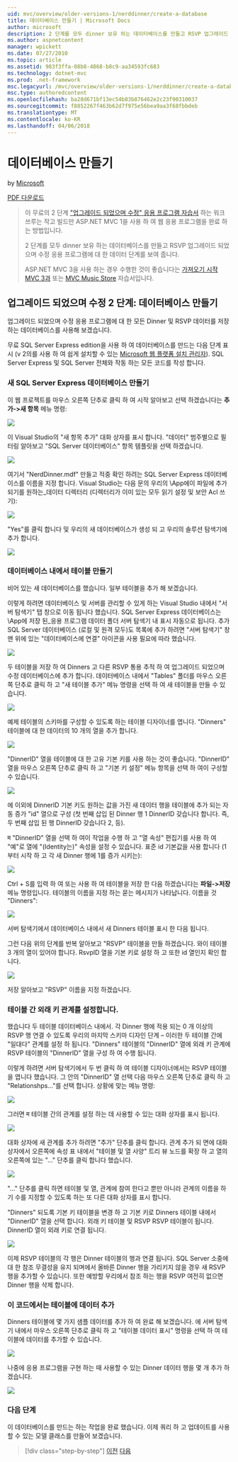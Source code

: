 ```yaml
---
uid: mvc/overview/older-versions-1/nerddinner/create-a-database
title: 데이터베이스 만들기 | Microsoft Docs
author: microsoft
description: 2 단계를 모두 dinner 보유 하는 데이터베이스를 만들고 RSVP 업그레이드 되었으며 수정 응용 프로그램에 대 한 데이터 단계를 보여 줍니다.
ms.author: aspnetcontent
manager: wpickett
ms.date: 07/27/2010
ms.topic: article
ms.assetid: 983f3ffa-08b8-4868-b8c9-aa34593fc683
ms.technology: dotnet-mvc
ms.prod: .net-framework
msc.legacyurl: /mvc/overview/older-versions-1/nerddinner/create-a-database
msc.type: authoredcontent
ms.openlocfilehash: ba28d671bf13ec54b83b876462e2c23f90310037
ms.sourcegitcommit: f8852267f463b62d7f975e56bea9aa3f68fbbdeb
ms.translationtype: MT
ms.contentlocale: ko-KR
ms.lasthandoff: 04/06/2018
---
```

<a name="create-a-database"></a>데이터베이스 만들기
====================
by [Microsoft](https://github.com/microsoft)

[PDF 다운로드](http://aspnetmvcbook.s3.amazonaws.com/aspnetmvc-nerdinner_v1.pdf)

> 이 무료의 2 단계 ["업그레이드 되었으며 수정" 응용 프로그램 자습서](introducing-the-nerddinner-tutorial.md) 하는 워크 쓰루는 작고 빌드만 ASP.NET MVC 1을 사용 하 여 웹 응용 프로그램을 완료 하는 방법입니다.
> 
> 2 단계를 모두 dinner 보유 하는 데이터베이스를 만들고 RSVP 업그레이드 되었으며 수정 응용 프로그램에 대 한 데이터 단계를 보여 줍니다.
> 
> ASP.NET MVC 3을 사용 하는 경우 수행한 것이 좋습니다는 [가져오기 시작 MVC 3과](../../older-versions/getting-started-with-aspnet-mvc3/cs/intro-to-aspnet-mvc-3.md) 또는 [MVC Music Store](../../older-versions/mvc-music-store/mvc-music-store-part-1.md) 자습서입니다.


## <a name="nerddinner-step-2-creating-the-database"></a>업그레이드 되었으며 수정 2 단계: 데이터베이스 만들기

업그레이드 되었으며 수정 응용 프로그램에 대 한 모든 Dinner 및 RSVP 데이터를 저장 하는 데이터베이스를 사용해 보겠습니다.

무료 SQL Server Express edition을 사용 하 여 데이터베이스를 만드는 다음 단계 표시 (v 2의를 사용 하 여 쉽게 설치할 수 있는 [Microsoft 웹 플랫폼 설치 관리자](https://www.microsoft.com/web/downloads/platform.aspx)). SQL Server Express 및 SQL Server 전체와 작동 하는 모든 코드를 작성 합니다.

### <a name="creating-a-new-sql-server-express-database"></a>새 SQL Server Express 데이터베이스 만들기

이 웹 프로젝트를 마우스 오른쪽 단추로 클릭 하 여 시작 알아보고 선택 하겠습니다는 **추가-&gt;새 항목** 메뉴 명령:

![](create-a-database/_static/image1.png)

이 Visual Studio의 "새 항목 추가" 대화 상자를 표시 합니다. "데이터" 범주별으로 필터링 알아보고 "SQL Server 데이터베이스" 항목 템플릿을 선택 하겠습니다.

![](create-a-database/_static/image2.png)

여기서 "NerdDinner.mdf" 만들고 적중 확인 하려는 SQL Server Express 데이터베이스를 이름을 지정 합니다. Visual Studio는 다음 문의 우리의 \App에이 파일에 추가 되기를 원하는\_데이터 디렉터리 (디렉터리가 이미 있는 모두 읽기 설정 및 보안 Acl 쓰기):

![](create-a-database/_static/image3.png)

"Yes"를 클릭 합니다 및 우리의 새 데이터베이스가 생성 되 고 우리의 솔루션 탐색기에 추가 합니다.

![](create-a-database/_static/image4.png)

### <a name="creating-tables-within-our-database"></a>데이터베이스 내에서 테이블 만들기

비어 있는 새 데이터베이스를 했습니다. 일부 테이블을 추가 해 보겠습니다.

이렇게 하려면 데이터베이스 및 서버를 관리할 수 있게 하는 Visual Studio 내에서 "서버 탐색기" 탭 창으로 이동 됩니다 했습니다. SQL Server Express 데이터베이스는 \App에 저장 된\_응용 프로그램 데이터 폴더 서버 탐색기 내 표시 자동으로 됩니다. 추가 SQL Server 데이터베이스 (로컬 및 원격 모두)도 목록에 추가 하려면 "서버 탐색기" 창 맨 위에 있는 "데이터베이스에 연결" 아이콘을 사용 필요에 따라 했습니다.

![](create-a-database/_static/image5.png)

두 테이블을 저장 하 여 Dinners 고 다른 RSVP 통용 추적 하 여 업그레이드 되었으며 수정 데이터베이스에 추가 합니다. 데이터베이스 내에서 "Tables" 폴더를 마우스 오른쪽 단추로 클릭 하 고 "새 테이블 추가" 메뉴 명령을 선택 하 여 새 테이블을 만들 수 있습니다.

![](create-a-database/_static/image6.png)

예제 테이블의 스키마를 구성할 수 있도록 하는 테이블 디자이너를 엽니다. "Dinners" 테이블에 대 한 데이터의 10 개의 열을 추가 합니다.

![](create-a-database/_static/image7.png)

"DinnerID" 열을 테이블에 대 한 고유 기본 키를 사용 하는 것이 좋습니다. "DinnerID" 열을 마우스 오른쪽 단추로 클릭 하 고 "기본 키 설정" 메뉴 항목을 선택 하 여이 구성할 수 있습니다.

![](create-a-database/_static/image8.png)

에 이외에 DinnerID 기본 키도 원하는 값을 가진 새 데이터 행을 테이블에 추가 되는 자동 증가 "id" 열으로 구성 (첫 번째 삽입 된 Dinner 행 1 DinnerID 갖습니다 합니다. 즉, 두 번째 삽입 된 행 DinnerID 갖습니다 2, 등).

म "DinnerID" 열을 선택 하 여이 작업을 수행 하 고 "열 속성" 편집기를 사용 하 여 "예"로 열에 "(Identity는)" 속성을 설정 수 있습니다. 표준 id 기본값을 사용 합니다 (1부터 시작 하 고 각 새 Dinner 행에 1를 증가 시키는):

![](create-a-database/_static/image9.png)

Ctrl + S를 입력 하 여 또는 사용 하 여 테이블을 저장 한 다음 하겠습니다는 **파일-&gt;저장** 메뉴 명령입니다. 테이블의 이름을 지정 하는 묻는 메시지가 나타납니다. 이름을 것 "Dinners":

![](create-a-database/_static/image10.png)

서버 탐색기에서 데이터베이스 내에서 새 Dinners 테이블 표시 한 다음 됩니다.

그런 다음 위의 단계를 반복 알아보고 "RSVP" 테이블을 만들 하겠습니다. 와이 테이블 3 개의 열이 있어야 합니다. RsvpID 열을 기본 키로 설정 하 고 또한 id 열인지 확인 합니다.

![](create-a-database/_static/image11.png)

저장 알아보고 "RSVP" 이름을 지정 하겠습니다.

### <a name="setting-up-a-foreign-key-relationship-between-tables"></a>테이블 간 외래 키 관계를 설정합니다.

했습니다 두 테이블 데이터베이스 내에서. 각 Dinner 행에 적용 되는 0 개 이상의 RSVP 행 연결 수 있도록 우리의 마지막 스키마 디자인 단계 – 이러한 두 테이블 간에 "일대다" 관계를 설정 하 됩니다. "Dinners" 테이블의 "DinnerID" 열에 외래 키 관계에 RSVP 테이블의 "DinnerID" 열을 구성 하 여 수행 됩니다.

이렇게 하려면 서버 탐색기에서 두 번 클릭 하 여 테이블 디자이너에서는 RSVP 테이블을 엽니다 했습니다. 그 안의 "DinnerID" 열 선택 다음 마우스 오른쪽 단추로 클릭 하 고 "Relationshps..."를 선택 합니다. 상황에 맞는 메뉴 명령:

![](create-a-database/_static/image12.png)

그러면 म 테이블 간의 관계를 설정 하는 데 사용할 수 있는 대화 상자를 표시 됩니다.

![](create-a-database/_static/image13.png)

대화 상자에 새 관계를 추가 하려면 "추가" 단추를 클릭 합니다. 관계 추가 되 면에 대화 상자에서 오른쪽에 속성 표 내에서 "테이블 및 열 사양" 트리 뷰 노드를 확장 하 고 열의 오른쪽에 있는 "..." 단추를 클릭 합니다 했습니다.

![](create-a-database/_static/image14.png)

"..." 단추를 클릭 하면 테이블 및 열, 관계에 참여 한다고 뿐만 아니라 관계의 이름을 하기 수를 지정할 수 있도록 하는 또 다른 대화 상자를 표시 합니다.

"Dinners" 되도록 기본 키 테이블을 변경 하 고 기본 키로 Dinners 테이블 내에서 "DinnerID" 열을 선택 합니다. 외래 키 테이블 및 RSVP RSVP 테이블이 됩니다. DinnerID 열이 외래 키로 연결 됩니다.

![](create-a-database/_static/image15.png)

이제 RSVP 테이블의 각 행은 Dinner 테이블의 행과 연결 됩니다. SQL Server 소중에 대 한 참조 무결성을 유지 되며에서 올바른 Dinner 행을 가리키지 않을 경우 새 RSVP 행을 추가할 수 있습니다. 또한 예방할 우리에서 참조 하는 행을 RSVP 여전히 없으면 Dinner 행을 삭제 합니다.

### <a name="adding-data-to-our-tables"></a>이 코드에서는 테이블에 데이터 추가

Dinners 테이블에 몇 가지 샘플 데이터를 추가 하 여 완료 해 보겠습니다. 에 서버 탐색기 내에서 마우스 오른쪽 단추로 클릭 하 고 "테이블 데이터 표시" 명령을 선택 하 여 테이블에 데이터를 추가할 수 있습니다.

![](create-a-database/_static/image16.png)

나중에 응용 프로그램을 구현 하는 때 사용할 수 있는 Dinner 데이터 행을 몇 개 추가 하겠습니다.

![](create-a-database/_static/image17.png)

### <a name="next-step"></a>다음 단계

이 데이터베이스를 만드는 하는 작업을 완료 했습니다. 이제 쿼리 하 고 업데이트를 사용할 수 있는 모델 클래스를 만들어 보겠습니다.

> [!div class="step-by-step"]
> [이전](create-a-new-aspnet-mvc-project.md)
> [다음](build-a-model-with-business-rule-validations.md)
